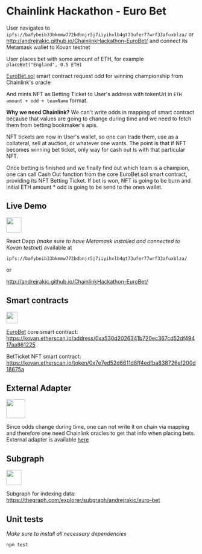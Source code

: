 # Chainlink Hackathon - Euro Bet

User navigates to `ipfs://bafybeib33bkmmw772bdbnjr5j7iiyihxlb4gt73ufer77wrf33afuxblza/` or http://andrejrakic.github.io/ChainlinkHackathon-EuroBet/ and connect its Metamask wallet to Kovan testnet

User places bet with some amount of ETH, for example `placeBet("England", 0.5 ETH)`

[EuroBet.sol](/contracts/EuroBet.sol) smart contract request odd for winning championship from Chainlink's oracle

And mints NFT as Betting Ticket to User's address with tokenUri in `ETH amount + odd + teamName` format.

**Why we need Chainlink?** We can't write odds in mapping of smart contract because that values are going to change during time and we need to fetch them from betting bookmaker's apis.

NFT tickets are now in User's wallet, so one can trade them, use as a collateral, sell at auction, or whatever one wants. The point is that if NFT becomes winning bet ticket, only way for cash out is with that particular NFT.


Once betting is finished and we finally find out which team is a champion, one can call Cash Out function from the core EuroBet.sol smart contract, providing its NFT Betting Ticket. If bet is won, NFT is going to be burn and initial ETH amount * odd is going to be send to the ones wallet.


## Live Demo

<img height="40" src="https://external-content.duckduckgo.com/iu/?u=https%3A%2F%2Fupload.wikimedia.org%2Fwikipedia%2Fcommons%2F1%2F18%2FIpfs-logo-1024-ice-text.png&f=1&nofb=1" />

React Dapp _(make sure to have Metamask installed and connected to Kovan testnet)_ available at

```
ipfs://bafybeib33bkmmw772bdbnjr5j7iiyihxlb4gt73ufer77wrf33afuxblza/
```
or

http://andrejrakic.github.io/ChainlinkHackathon-EuroBet/

## Smart contracts 

<img height="30" src="https://external-content.duckduckgo.com/iu/?u=https%3A%2F%2Fetherscan.io%2Fimages%2Flogo-ether.png%3Fv%3D0.0.1&f=1&nofb=1" />

[EuroBet](/contracts/EuroBet.sol) core smart contract: https://kovan.etherscan.io/address/0xa530d2026341b720ec367cd52df49417aa861225

BetTicket NFT smart contract: https://kovan.etherscan.io/token/0x7e7ed52d6611d8ff4edfba838726ef200d18675a

## External Adapter

<img height="50" src="https://external-content.duckduckgo.com/iu/?u=https%3A%2F%2Fstatic.coindesk.com%2Fwp-content%2Fuploads%2F2019%2F02%2Fchainlink-combo-logo.png&f=1&nofb=1" />

Since odds change during time, one can not write it on chain via mapping and therefore one need Chainlink oracles to get that info when placing bets. External adapter is available [here](./external-adapter)

## Subgraph

<img height="40" src="https://external-content.duckduckgo.com/iu/?u=https%3A%2F%2Fwww.cryptocurrencymarket.uk%2Fcoins_images%2Fthe-graph%2Flarge.png&f=1&nofb=1" />

Subgraph for indexing data: https://thegraph.com/explorer/subgraph/andrejrakic/euro-bet

## Unit tests

_Make sure to install all necessary dependencies_

```
npm test
```
